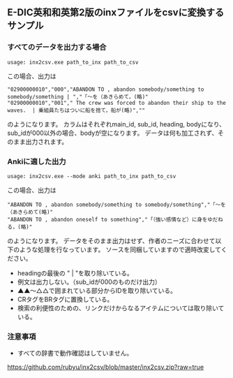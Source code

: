 ## E-DIC英和和英第2版のinxファイルをcsvに変換するサンプル


### すべてのデータを出力する場合

    usage: inx2csv.exe path_to_inx path_to_csv

この場合、出力は


    "02900000010","000","ABANDON TO , abandon somebody/something to somebody/something | ","「～を（あきらめて，(略)"
    "02900000010","001"," The crew was forced to abandon their ship to the waves.  | 乗組員たちはついに船を捨て，船が(略)",""


のようになります。
カラムはそれぞれmain_id, sub_id, heading, bodyになり、sub_idが000以外の場合、bodyが空になります。
データは何も加工されず、そのまま出力されます。


### Ankiに適した出力

    usage: inx2csv.exe --mode anki path_to_inx path_to_csv

この場合、出力は


    "ABANDON TO , abandon somebody/something to somebody/something","「～を（あきらめて(略)"
    "ABANDON TO , abandon oneself to something","「（強い感情など）に身をゆだねる，(略)"


のようになります。
データをそのまま出力はせず、作者のニーズに合わせて以下のような処理を行なっています。
ソースを同梱していますので適時改変してください。

- headingの最後の " | "を取り除いている。
- 例文は出力しない。（sub_idが000のものだけ出力）
- ▲▲～△△で囲まれている部分からIDを取り除いている。
- CRタグをBRタグに置換している。
- 検索の利便性のための、リンクだけからなるアイテムについては取り除いている。


### 注意事項

- すべての辞書で動作確認はしていません。


https://github.com/rubyu/inx2csv/blob/master/inx2csv.zip?raw=true